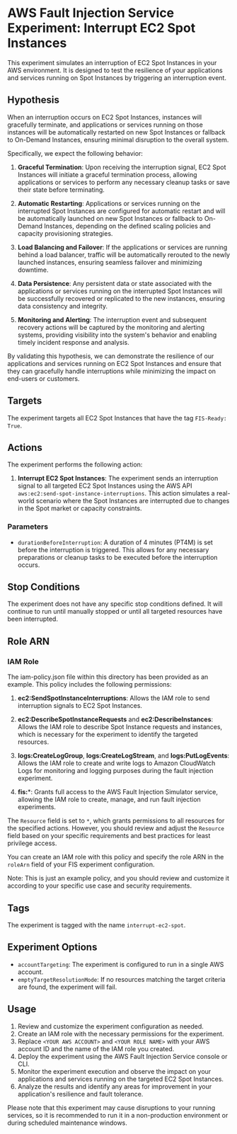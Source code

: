 # AWS Fault Injection Service Experiment: Interrupt EC2 Spot Instances

This experiment simulates an interruption of EC2 Spot Instances in your AWS environment. It is designed to test the resilience of your applications and services running on Spot Instances by triggering an interruption event.

## Hypothesis

When an interruption occurs on EC2 Spot Instances, instances will gracefully terminate, and applications or services running on those instances will be automatically restarted on new Spot Instances or fallback to On-Demand Instances, ensuring minimal disruption to the overall system.

Specifically, we expect the following behavior:

1. **Graceful Termination**: Upon receiving the interruption signal, EC2 Spot Instances will initiate a graceful termination process, allowing applications or services to perform any necessary cleanup tasks or save their state before terminating.

2. **Automatic Restarting**: Applications or services running on the interrupted Spot Instances are configured for automatic restart and will be automatically launched on new Spot Instances or fallback to On-Demand Instances, depending on the defined scaling policies and capacity provisioning strategies.

3. **Load Balancing and Failover**: If the applications or services are running behind a load balancer, traffic will be automatically rerouted to the newly launched instances, ensuring seamless failover and minimizing downtime.

4. **Data Persistence**: Any persistent data or state associated with the applications or services running on the interrupted Spot Instances will be successfully recovered or replicated to the new instances, ensuring data consistency and integrity.

5. **Monitoring and Alerting**: The interruption event and subsequent recovery actions will be captured by the monitoring and alerting systems, providing visibility into the system's behavior and enabling timely incident response and analysis.

By validating this hypothesis, we can demonstrate the resilience of our applications and services running on EC2 Spot Instances and ensure that they can gracefully handle interruptions while minimizing the impact on end-users or customers.

## Targets

The experiment targets all EC2 Spot Instances that have the tag `FIS-Ready: True`.

## Actions

The experiment performs the following action:

1. **Interrupt EC2 Spot Instances**: The experiment sends an interruption signal to all targeted EC2 Spot Instances using the AWS API `aws:ec2:send-spot-instance-interruptions`. This action simulates a real-world scenario where the Spot Instances are interrupted due to changes in the Spot market or capacity constraints.

### Parameters

- `durationBeforeInterruption`: A duration of 4 minutes (PT4M) is set before the interruption is triggered. This allows for any necessary preparations or cleanup tasks to be executed before the interruption occurs.

## Stop Conditions

The experiment does not have any specific stop conditions defined. It will continue to run until manually stopped or until all targeted resources have been interrupted.

## Role ARN

### IAM Role 

The iam-policy.json file within this directory has been provided as an example. This policy includes the following permissions:

1. **ec2:SendSpotInstanceInterruptions**: Allows the IAM role to send interruption signals to EC2 Spot Instances.

2. **ec2:DescribeSpotInstanceRequests** and **ec2:DescribeInstances**: Allows the IAM role to describe Spot Instance requests and instances, which is necessary for the experiment to identify the targeted resources.

3. **logs:CreateLogGroup**, **logs:CreateLogStream**, and **logs:PutLogEvents**: Allows the IAM role to create and write logs to Amazon CloudWatch Logs for monitoring and logging purposes during the fault injection experiment.

4. **fis:***: Grants full access to the AWS Fault Injection Simulator service, allowing the IAM role to create, manage, and run fault injection experiments.

The `Resource` field is set to `*`, which grants permissions to all resources for the specified actions. However, you should review and adjust the `Resource` field based on your specific requirements and best practices for least privilege access.

You can create an IAM role with this policy and specify the role ARN in the `roleArn` field of your FIS experiment configuration.

Note: This is just an example policy, and you should review and customize it according to your specific use case and security requirements. 

## Tags

The experiment is tagged with the name `interrupt-ec2-spot`.

## Experiment Options

- `accountTargeting`: The experiment is configured to run in a single AWS account.
- `emptyTargetResolutionMode`: If no resources matching the target criteria are found, the experiment will fail.

## Usage

1. Review and customize the experiment configuration as needed.
2. Create an IAM role with the necessary permissions for the experiment.
3. Replace `<YOUR AWS ACCOUNT>` and `<YOUR ROLE NAME>` with your AWS account ID and the name of the IAM role you created.
4. Deploy the experiment using the AWS Fault Injection Service console or CLI.
5. Monitor the experiment execution and observe the impact on your applications and services running on the targeted EC2 Spot Instances.
6. Analyze the results and identify any areas for improvement in your application's resilience and fault tolerance.

Please note that this experiment may cause disruptions to your running services, so it is recommended to run it in a non-production environment or during scheduled maintenance windows.